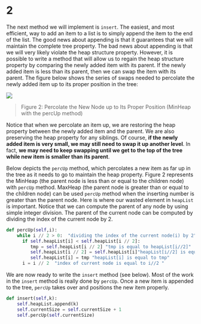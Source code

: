 # 2

The next method we will implement is `insert`. The easiest, and most efficient, way to add an item to a list is to simply append the item to the end of the list. The good news about appending is that it guarantees that we will maintain the complete tree property. The bad news about appending is that we will very likely violate the heap structure property. However, it is possible to write a method that will allow us to regain the heap structure property by comparing the newly added item with its parent. If the newly added item is less than its parent, then we can swap the item with its parent. The figure below shows the series of swaps needed to percolate the newly added item up to its proper position in the tree:

![](https://runestone.academy/runestone/books/published/pythonds/_images/percUp.png)

> Figure 2: Percolate the New Node up to Its Proper Position \(MinHeap with the percUp method\)

Notice that when we percolate an item up, we are restoring the heap property between the newly added item and the parent. We are also preserving the heap property for any siblings. Of course, **if the newly added item is very small, we may still need to swap it up another level**. In fact, **we may need to keep swapping until we get to the top of the tree while new item is smaller than its parent**.

Below depicts the `percUp` method, which percolates a new item as far up in the tree as it needs to go to maintain the heap property. Figure 2 represents the MinHeap \(the parent node is less than or equal to the children node\) with `percUp` method. MaxHeap \(the parent node is greater than or equal to the children node\) can be used `percUp` method when the inserting number is greater than the parent node. Here is where our wasted element in `heapList` is important. Notice that we can compute the parent of any node by using simple integer division. The parent of the current node can be computed by dividing the index of the current node by 2.

```python
def percUp(self,i):
    while i // 2 > 0:  "dividing the index of the current node(i) by 2"
      if self.heapList[i] < self.heapList[i // 2]:                                                                                   "if heapList[i] is less than heaplist[i//2] "
         tmp = self.heapList[i // 2] "tmp is equal to heapList[i//2]"
         self.heapList[i // 2] = self.heapList[i]"heapList[i//2] is equal to heapList[i]"
         self.heapList[i] = tmp "heapList[i] is equal to tmp"
      i = i // 2  "index of current node is equal to i//2 "
```

We are now ready to write the `insert` method \(see below\). Most of the work in the `insert` method is really done by `percUp`. Once a new item is appended to the tree, `percUp` takes over and positions the new item properly.

```python
def insert(self,k):
    self.heapList.append(k)
    self.currentSize = self.currentSize + 1
    self.percUp(self.currentSize)
```

